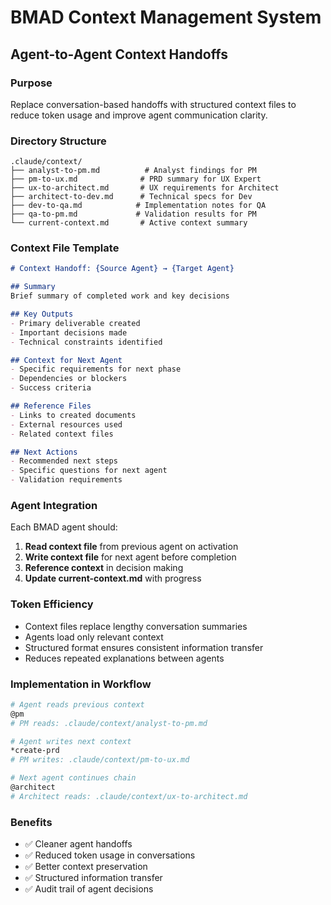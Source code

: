 # BMAD Context Management System

## Agent-to-Agent Context Handoffs

### Purpose
Replace conversation-based handoffs with structured context files to reduce token usage and improve agent communication clarity.

### Directory Structure
```
.claude/context/
├── analyst-to-pm.md          # Analyst findings for PM
├── pm-to-ux.md              # PRD summary for UX Expert
├── ux-to-architect.md       # UX requirements for Architect
├── architect-to-dev.md      # Technical specs for Dev
├── dev-to-qa.md            # Implementation notes for QA
├── qa-to-pm.md             # Validation results for PM
└── current-context.md       # Active context summary
```

### Context File Template
```markdown
# Context Handoff: {Source Agent} → {Target Agent}

## Summary
Brief summary of completed work and key decisions

## Key Outputs
- Primary deliverable created
- Important decisions made
- Technical constraints identified

## Context for Next Agent
- Specific requirements for next phase
- Dependencies or blockers
- Success criteria

## Reference Files
- Links to created documents
- External resources used
- Related context files

## Next Actions
- Recommended next steps
- Specific questions for next agent
- Validation requirements
```

### Agent Integration
Each BMAD agent should:
1. **Read context file** from previous agent on activation
2. **Write context file** for next agent before completion
3. **Reference context** in decision making
4. **Update current-context.md** with progress

### Token Efficiency
- Context files replace lengthy conversation summaries
- Agents load only relevant context
- Structured format ensures consistent information transfer
- Reduces repeated explanations between agents

### Implementation in Workflow
```bash
# Agent reads previous context
@pm
# PM reads: .claude/context/analyst-to-pm.md

# Agent writes next context  
*create-prd
# PM writes: .claude/context/pm-to-ux.md

# Next agent continues chain
@architect
# Architect reads: .claude/context/ux-to-architect.md
```

### Benefits
- ✅ Cleaner agent handoffs
- ✅ Reduced token usage in conversations
- ✅ Better context preservation
- ✅ Structured information transfer
- ✅ Audit trail of agent decisions